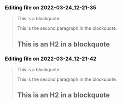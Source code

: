 

### Editing file on 2022-03-24_12-21-35

> This is a blockquote.
>
> This is the second paragraph in the blockquote.
>
> ## This is an H2 in a blockquote




### Editing file on 2022-03-24_12-21-42

> This is a blockquote.
>
> This is the second paragraph in the blockquote.
>
> ## This is an H2 in a blockquote


